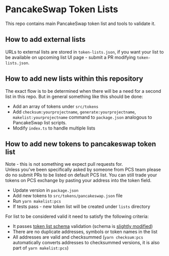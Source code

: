 # PancakeSwap Token Lists

This repo contains main PancakeSwap token list and tools to validate it.

## How to add external lists

URLs to external lists are stored in `token-lists.json`, if you want your list to be available on upcoming list UI page - submit a PR modifying `token-lists.json`.

## How to add new lists within this repository

The exact flow is to be determined when there will be a need for a second list in this repo. But in general something like this should be done:

- Add an array of tokens under `src/tokens`
- Add `checksum:yourprojectname`, `generate:yourprojectname`, `makelist:yourprojectname` command to `package.json` analogous to PancakeSwap list scripts.
- Modify `index.ts` to handle multiple lists

## How to add new tokens to pancakeswap token list

Note - this is not something we expect pull requests for.  
Unless you've been specifically asked by someone from PCS team please do no submit PRs to be listed on default PCS list. You can still trade your tokens on PCS exchange by pasting your address into the token field.

- Update version in `package.json`
- Add new tokens to `src/tokens/pancakeswap.json` file
- Run `yarn makelist:pcs`
- If tests pass - new token list will be created under `lists` directory

For list to be considered valid it need to satisfy the following criteria:

- It passes [token list schema](https://github.com/Uniswap/token-lists/blob/master/src/tokenlist.schema.json) validation (schema is [slightly modified](src/schema.ts))
- There are no duplicate addresses, symbols or token names in the list
- All addresses are valid and checksummed (`yarn checksum:pcs` automatically converts addresses to checksummed versions, it is also part of `yarn makelist:pcs`)
